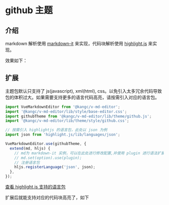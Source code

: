# github 主题

## 介绍

markdown 解析使用 [markdown-it](https://github.com/markdown-it/markdown-it) 来实现，代码块解析使用 [highlight.js](https://github.com/highlightjs/highlight.js) 来实现。

效果如下：

<ClientOnly>
  <base-editor />
</ClientOnly>

## 扩展

主题包默认只支持了 js(javascript), xml(html), css。以免引入太多冗余代码导致包的体积过大。如果需要支持更多的语言代码高亮，请按需引入对应的语言包。

```js
import VueMarkdownEditor from '@kangc/v-md-editor';
import '@kangc/v-md-editor/lib/style/base-editor.css';
import githubTheme from '@kangc/v-md-editor/lib/theme/github.js';
import '@kangc/v-md-editor/lib/theme/style/github.css';

// 按需引入 highlightjs 的语言包，此处以 json 为例
import json from 'highlight.js/lib/languages/json';

VueMarkdownEditor.use(githubTheme, {
  extend(md, hljs) {
    // md为 markdown-it 实例，可以在此处进行修改配置,并使用 plugin 进行语法扩展
    // md.set(option).use(plugin);
    // 注册语言包
    hljs.registerLanguage('json', json);
  },
});
```

[查看 highlight.js 支持的语言包](https://github.com/highlightjs/highlight.js/tree/master/src/languages)

扩展后就能支持对应的代码块高亮了，如下

<ClientOnly>
  <extend-github-theme />
</ClientOnly>
